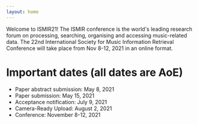```yaml
---
layout: home
---
```



Welcome to ISMIR21! The ISMIR conference is the world's leading research forum on processing, searching, organising and accessing music-related data. The 22nd International Society for Music Information Retrieval Conference will take place from Nov 8-12, 2021 in an online format.


# Important dates (all dates are AoE)
- Paper abstract submission: May 8, 2021 
- Paper submission: May 15, 2021 
- Acceptance notification: July 9, 2021
- Camera-Ready Upload: August 2, 2021
- Conference: November 8-12, 2021

